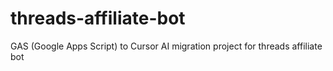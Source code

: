 # threads-affiliate-bot
GAS (Google Apps Script) to Cursor AI migration project for threads affiliate bot
